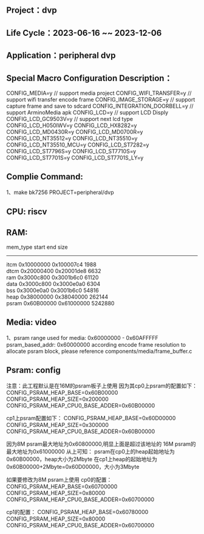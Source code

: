 ## Project：dvp

## Life Cycle：2023-06-16 ~~ 2023-12-06

## Application：peripheral dvp

## Special Macro Configuration Description：
CONFIG_MEDIA=y                // support media project
CONFIG_WIFI_TRANSFER=y        // support wifi transfer encode frame
CONFIG_IMAGE_STORAGE=y        // support capture frame and save to sdcard
CONFIG_INTEGRATION_DOORBELL=y // support ArminoMedia apk
CONFIG_LCD=y                  // support LCD Disply
CONFIG_LCD_GC9503V=y          // support next lcd type
CONFIG_LCD_H050IWV=y
CONFIG_LCD_HX8282=y
CONFIG_LCD_MD0430R=y
CONFIG_LCD_MD0700R=y
CONFIG_LCD_NT35512=y
CONFIG_LCD_NT35510=y
CONFIG_LCD_NT35510_MCU=y
CONFIG_LCD_ST7282=y
CONFIG_LCD_ST7796S=y
CONFIG_LCD_ST7710S=y
CONFIG_LCD_ST7701S=y
CONFIG_LCD_ST7701S_LY=y

## Complie Command:	
1、make bk7256 PROJECT=peripheral/dvp

## CPU: riscv

## RAM:
mem_type start      end        size    
-------- ---------- ---------- --------
itcm     0x10000000 0x100007c4 1988    
dtcm     0x20000400 0x20001de8 6632    
ram      0x3000c800 0x3001b6c0 61120   
data     0x3000c800 0x3000e0a0 6304    
bss      0x3000e0a0 0x3001b6c0 54816   
heap     0x38000000 0x38040000 262144  
psram    0x60B00000 0x61000000 5242880 

## Media: video
1、psram range used for media: 0x60000000 - 0x60AFFFFF
psram_based_addr: 0x60000000
according encode frame resolution to allocate psram block, please reference components/media/frame_buffer.c

## Psram: config
注意：此工程默认是在16M的psram板子上使用
因为其cp0上psram的配置如下：
CONFIG_PSRAM_HEAP_BASE=0x60B00000
CONFIG_PSRAM_HEAP_SIZE=0x200000
CONFIG_PSRAM_HEAP_CPU0_BASE_ADDER=0x60B00000

cp1上psram配置如下：
CONFIG_PSRAM_HEAP_BASE=0x60D00000
CONFIG_PSRAM_HEAP_SIZE=0x300000
CONFIG_PSRAM_HEAP_CPU0_BASE_ADDER=0x60B00000

因为8M psram最大地址为0x60800000,明显上面是超过该地址的
16M psram的最大地址为0x61000000
从上可知：
psram在cp0上的heap起始地址为0x60B00000，heap大小为2Mbyte
在cp1上heap的起始地址为0x60B00000+2Mbyte=0x60D00000，大小为3Mbyte

如果要修改为8M psram上使用
cp0的配置：
CONFIG_PSRAM_HEAP_BASE=0x60700000
CONFIG_PSRAM_HEAP_SIZE=0x80000
CONFIG_PSRAM_HEAP_CPU0_BASE_ADDER=0x60700000

cp1的配置：
CONFIG_PSRAM_HEAP_BASE=0x60780000
CONFIG_PSRAM_HEAP_SIZE=0x80000
CONFIG_PSRAM_HEAP_CPU0_BASE_ADDER=0x60700000
